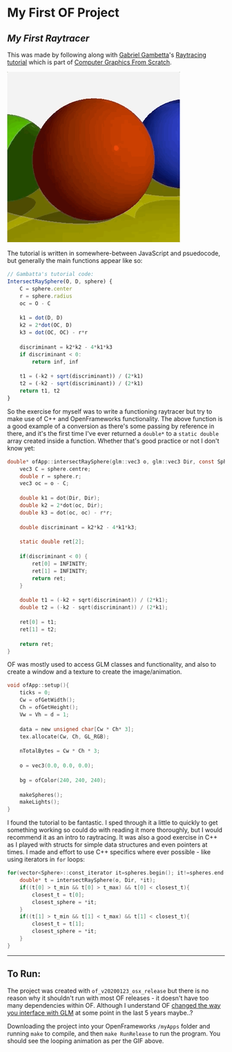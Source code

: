 # My First OF Project
## _My First Raytracer_

This was made by following along with [Gabriel Gambetta](https://www.gabrielgambetta.com/)'s [Raytracing tutorial](https://www.gabrielgambetta.com/computer-graphics-from-scratch/raytracing.html) which is part of [Computer Graphics From Scratch](https://www.gabrielgambetta.com/computer-graphics-from-scratch/introduction.html).

![raytracer gif](./raytracer.gif)

The tutorial is written in somewhere-between JavaScript and psuedocode, but generally the main functions appear like so:

```javascript
// Gambatta's tutorial code:
IntersectRaySphere(O, D, sphere) {
    C = sphere.center
    r = sphere.radius
    oc = O - C

    k1 = dot(D, D)
    k2 = 2*dot(OC, D)
    k3 = dot(OC, OC) - r*r

    discriminant = k2*k2 - 4*k1*k3
    if discriminant < 0:
        return inf, inf

    t1 = (-k2 + sqrt(discriminant)) / (2*k1)
    t2 = (-k2 - sqrt(discriminant)) / (2*k1)
    return t1, t2
}
```

So the exercise for myself was to write a functioning raytracer but try to make use of C++ and OpenFrameworks functionality. The above function is a good example of a conversion as there's some passing by reference in there, and it's the first time I've ever returned a `double*` to a `static double` array created inside a function. Whether that's good practice or not I don't know yet:

```c
double* ofApp::intersectRaySphere(glm::vec3 o, glm::vec3 Dir, const Sphere& sphere){
    vec3 C = sphere.centre;
    double r = sphere.r;
    vec3 oc = o - C;

    double k1 = dot(Dir, Dir);
    double k2 = 2*dot(oc, Dir);
    double k3 = dot(oc, oc) - r*r;

    double discriminant = k2*k2 - 4*k1*k3;

    static double ret[2];

    if(discriminant < 0) {
        ret[0] = INFINITY;
        ret[1] = INFINITY;
        return ret;
    }

    double t1 = (-k2 + sqrt(discriminant)) / (2*k1);
    double t2 = (-k2 - sqrt(discriminant)) / (2*k1);

    ret[0] = t1;
    ret[1] = t2;

    return ret;
}
```

OF was mostly used to access GLM classes and functionality, and also to create a window and a texture to create the image/animation. 

```c
void ofApp::setup(){
    ticks = 0;
    Cw = ofGetWidth();
    Ch = ofGetHeight();
    Vw = Vh = d = 1;

    data = new unsigned char[Cw * Ch* 3];
    tex.allocate(Cw, Ch, GL_RGB);

    nTotalBytes = Cw * Ch * 3;

    o = vec3(0.0, 0.0, 0.0);

    bg = ofColor(240, 240, 240);

    makeSpheres();
    makeLights();
}
```

I found the tutorial to be fantastic. I sped through it a little to quickly to get something working so could do with reading it more thoroughly, but I would recommend it as an intro to raytracing. It was also a good exercise in C++ as I played with structs for simple data structures and even pointers at times. I made and effort to use C++ specifics where ever possible - like using iterators in `for` loops:

```c
for(vector<Sphere>::const_iterator it=spheres.begin(); it!=spheres.end(); ++it){
    double* t = intersectRaySphere(o, Dir, *it); 
    if((t[0] > t_min && t[0] > t_max) && t[0] < closest_t){
        closest_t = t[0];
        closest_sphere = *it;
    }
    if((t[1] > t_min && t[1] < t_max) && t[1] < closest_t){
        closest_t = t[1];
        closest_sphere = *it;
    }
}
```

---

## To Run:

The project was created with `of_v20200123_osx_release` but there is no reason why it shouldn't run with most OF releases - it doesn't have too many dependencies within OF. Although I understand OF [changed the way you interface with GLM](https://openframeworks.cc/learning/02_graphics/how_to_use_glm/) at some point in the last 5 years maybe..?

Downloading the project into your OpenFrameworks `/myApps` folder and running `make` to compile, and then `make RunRelease` to run the program. You should see the looping animation as per the GIF above.
